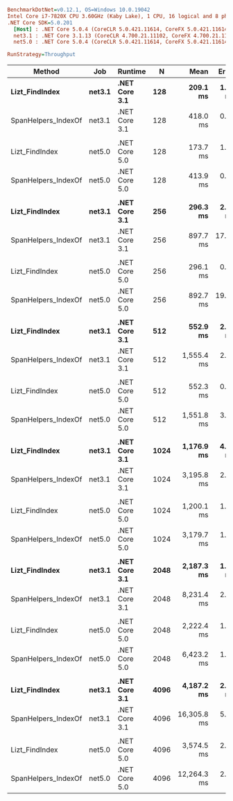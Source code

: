 ``` ini

BenchmarkDotNet=v0.12.1, OS=Windows 10.0.19042
Intel Core i7-7820X CPU 3.60GHz (Kaby Lake), 1 CPU, 16 logical and 8 physical cores
.NET Core SDK=5.0.201
  [Host] : .NET Core 5.0.4 (CoreCLR 5.0.421.11614, CoreFX 5.0.421.11614), X64 RyuJIT
  net3.1 : .NET Core 3.1.13 (CoreCLR 4.700.21.11102, CoreFX 4.700.21.11602), X64 RyuJIT
  net5.0 : .NET Core 5.0.4 (CoreCLR 5.0.421.11614, CoreFX 5.0.421.11614), X64 RyuJIT

RunStrategy=Throughput  

```
|              Method |    Job |       Runtime |    N |        Mean |    Error |   StdDev |  StdErr |      Median |         Min |          Q1 |          Q3 |         Max |   Op/s | Ratio | RatioSD |
|-------------------- |------- |-------------- |----- |------------:|---------:|---------:|--------:|------------:|------------:|------------:|------------:|------------:|-------:|------:|--------:|
|      **Lizt_FindIndex** | **net3.1** | **.NET Core 3.1** |  **128** |    **209.1 ms** |  **1.54 ms** |  **1.37 ms** | **0.37 ms** |    **209.5 ms** |    **206.5 ms** |    **208.3 ms** |    **209.7 ms** |    **211.5 ms** | **4.7821** |  **0.50** |    **0.00** |
| SpanHelpers_IndexOf | net3.1 | .NET Core 3.1 |  128 |    418.0 ms |  0.46 ms |  0.41 ms | 0.11 ms |    418.0 ms |    417.4 ms |    417.7 ms |    418.3 ms |    418.7 ms | 2.3923 |  1.00 |    0.00 |
|                     |        |               |      |             |          |          |         |             |             |             |             |             |        |       |         |
|      Lizt_FindIndex | net5.0 | .NET Core 5.0 |  128 |    173.7 ms |  1.00 ms |  0.84 ms | 0.23 ms |    173.6 ms |    172.8 ms |    173.0 ms |    174.0 ms |    175.7 ms | 5.7578 |  0.42 |    0.00 |
| SpanHelpers_IndexOf | net5.0 | .NET Core 5.0 |  128 |    413.9 ms |  0.45 ms |  0.35 ms | 0.10 ms |    413.9 ms |    413.4 ms |    413.6 ms |    414.1 ms |    414.5 ms | 2.4161 |  1.00 |    0.00 |
|                     |        |               |      |             |          |          |         |             |             |             |             |             |        |       |         |
|      **Lizt_FindIndex** | **net3.1** | **.NET Core 3.1** |  **256** |    **296.3 ms** |  **2.13 ms** |  **1.89 ms** | **0.51 ms** |    **296.2 ms** |    **294.2 ms** |    **294.8 ms** |    **297.4 ms** |    **301.2 ms** | **3.3749** |  **0.33** |    **0.02** |
| SpanHelpers_IndexOf | net3.1 | .NET Core 3.1 |  256 |    897.7 ms | 17.80 ms | 43.32 ms | 5.18 ms |    930.1 ms |    833.8 ms |    844.7 ms |    934.4 ms |    937.1 ms | 1.1139 |  1.00 |    0.00 |
|                     |        |               |      |             |          |          |         |             |             |             |             |             |        |       |         |
|      Lizt_FindIndex | net5.0 | .NET Core 5.0 |  256 |    296.1 ms |  0.41 ms |  0.32 ms | 0.09 ms |    296.2 ms |    295.6 ms |    295.9 ms |    296.3 ms |    296.7 ms | 3.3768 |  0.33 |    0.02 |
| SpanHelpers_IndexOf | net5.0 | .NET Core 5.0 |  256 |    892.7 ms | 19.29 ms | 56.88 ms | 5.69 ms |    927.2 ms |    791.9 ms |    844.5 ms |    930.9 ms |    935.8 ms | 1.1202 |  1.00 |    0.00 |
|                     |        |               |      |             |          |          |         |             |             |             |             |             |        |       |         |
|      **Lizt_FindIndex** | **net3.1** | **.NET Core 3.1** |  **512** |    **552.9 ms** |  **2.26 ms** |  **2.12 ms** | **0.55 ms** |    **552.0 ms** |    **550.1 ms** |    **551.7 ms** |    **554.5 ms** |    **557.0 ms** | **1.8085** |  **0.36** |    **0.00** |
| SpanHelpers_IndexOf | net3.1 | .NET Core 3.1 |  512 |  1,555.4 ms |  2.22 ms |  2.08 ms | 0.54 ms |  1,554.6 ms |  1,552.8 ms |  1,554.0 ms |  1,556.7 ms |  1,559.8 ms | 0.6429 |  1.00 |    0.00 |
|                     |        |               |      |             |          |          |         |             |             |             |             |             |        |       |         |
|      Lizt_FindIndex | net5.0 | .NET Core 5.0 |  512 |    552.3 ms |  0.73 ms |  0.64 ms | 0.17 ms |    552.2 ms |    551.4 ms |    551.8 ms |    552.5 ms |    553.7 ms | 1.8107 |  0.36 |    0.00 |
| SpanHelpers_IndexOf | net5.0 | .NET Core 5.0 |  512 |  1,551.8 ms |  3.38 ms |  3.17 ms | 0.82 ms |  1,551.1 ms |  1,547.3 ms |  1,549.6 ms |  1,554.1 ms |  1,557.0 ms | 0.6444 |  1.00 |    0.00 |
|                     |        |               |      |             |          |          |         |             |             |             |             |             |        |       |         |
|      **Lizt_FindIndex** | **net3.1** | **.NET Core 3.1** | **1024** |  **1,176.9 ms** |  **4.64 ms** |  **4.34 ms** | **1.12 ms** |  **1,176.7 ms** |  **1,171.0 ms** |  **1,173.6 ms** |  **1,178.6 ms** |  **1,186.0 ms** | **0.8497** |  **0.37** |    **0.00** |
| SpanHelpers_IndexOf | net3.1 | .NET Core 3.1 | 1024 |  3,195.8 ms |  2.00 ms |  1.87 ms | 0.48 ms |  3,194.9 ms |  3,194.2 ms |  3,194.3 ms |  3,197.5 ms |  3,199.1 ms | 0.3129 |  1.00 |    0.00 |
|                     |        |               |      |             |          |          |         |             |             |             |             |             |        |       |         |
|      Lizt_FindIndex | net5.0 | .NET Core 5.0 | 1024 |  1,200.1 ms |  1.25 ms |  1.17 ms | 0.30 ms |  1,200.3 ms |  1,198.3 ms |  1,199.4 ms |  1,200.8 ms |  1,202.2 ms | 0.8332 |  0.38 |    0.00 |
| SpanHelpers_IndexOf | net5.0 | .NET Core 5.0 | 1024 |  3,179.7 ms |  1.01 ms |  0.94 ms | 0.24 ms |  3,179.5 ms |  3,178.4 ms |  3,179.1 ms |  3,180.3 ms |  3,181.5 ms | 0.3145 |  1.00 |    0.00 |
|                     |        |               |      |             |          |          |         |             |             |             |             |             |        |       |         |
|      **Lizt_FindIndex** | **net3.1** | **.NET Core 3.1** | **2048** |  **2,187.3 ms** |  **1.71 ms** |  **1.60 ms** | **0.41 ms** |  **2,187.1 ms** |  **2,184.2 ms** |  **2,186.5 ms** |  **2,188.3 ms** |  **2,190.1 ms** | **0.4572** |  **0.27** |    **0.00** |
| SpanHelpers_IndexOf | net3.1 | .NET Core 3.1 | 2048 |  8,231.4 ms |  2.42 ms |  2.14 ms | 0.57 ms |  8,231.0 ms |  8,227.9 ms |  8,230.2 ms |  8,232.0 ms |  8,236.3 ms | 0.1215 |  1.00 |    0.00 |
|                     |        |               |      |             |          |          |         |             |             |             |             |             |        |       |         |
|      Lizt_FindIndex | net5.0 | .NET Core 5.0 | 2048 |  2,222.4 ms |  1.32 ms |  1.17 ms | 0.31 ms |  2,222.5 ms |  2,220.4 ms |  2,221.4 ms |  2,223.3 ms |  2,224.5 ms | 0.4500 |  0.35 |    0.00 |
| SpanHelpers_IndexOf | net5.0 | .NET Core 5.0 | 2048 |  6,423.2 ms |  1.36 ms |  1.21 ms | 0.32 ms |  6,423.1 ms |  6,421.5 ms |  6,422.2 ms |  6,423.8 ms |  6,425.2 ms | 0.1557 |  1.00 |    0.00 |
|                     |        |               |      |             |          |          |         |             |             |             |             |             |        |       |         |
|      **Lizt_FindIndex** | **net3.1** | **.NET Core 3.1** | **4096** |  **4,187.2 ms** |  **2.38 ms** |  **2.11 ms** | **0.56 ms** |  **4,186.9 ms** |  **4,184.8 ms** |  **4,185.5 ms** |  **4,188.5 ms** |  **4,192.5 ms** | **0.2388** |  **0.26** |    **0.00** |
| SpanHelpers_IndexOf | net3.1 | .NET Core 3.1 | 4096 | 16,305.8 ms |  5.74 ms |  5.36 ms | 1.39 ms | 16,303.1 ms | 16,299.6 ms | 16,301.8 ms | 16,310.7 ms | 16,314.5 ms | 0.0613 |  1.00 |    0.00 |
|                     |        |               |      |             |          |          |         |             |             |             |             |             |        |       |         |
|      Lizt_FindIndex | net5.0 | .NET Core 5.0 | 4096 |  3,574.5 ms |  2.11 ms |  1.87 ms | 0.50 ms |  3,574.7 ms |  3,569.8 ms |  3,573.6 ms |  3,575.9 ms |  3,576.9 ms | 0.2798 |  0.29 |    0.00 |
| SpanHelpers_IndexOf | net5.0 | .NET Core 5.0 | 4096 | 12,264.3 ms |  2.25 ms |  1.76 ms | 0.51 ms | 12,264.4 ms | 12,261.6 ms | 12,263.2 ms | 12,265.0 ms | 12,267.8 ms | 0.0815 |  1.00 |    0.00 |

